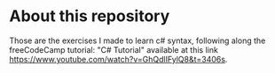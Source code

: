 # About this repository
Those are the exercises I made to learn c# syntax, following along the freeCodeCamp tutorial: "C# Tutorial" available at this link https://www.youtube.com/watch?v=GhQdlIFylQ8&t=3406s.